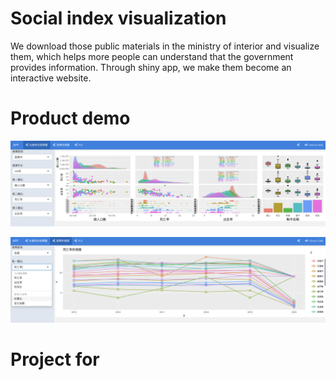 # Social index visualization
We download those public materials in  the ministry of interior and visualize them, which helps more people can understand that the government provides information. 
Through shiny app, we make them become an interactive website.

# Product demo 

![image](
https://github.com/eo3ji310m06/sourcetree/blob/main/%E8%9E%A2%E5%B9%95%E5%BF%AB%E7%85%A7%202021-05-08%20%E4%B8%8A%E5%8D%889.32.47.png
)

![image](
https://github.com/eo3ji310m06/sourcetree/blob/main/螢幕快照%202021-05-08%20上午9.32.20.png
)


# Project for 
